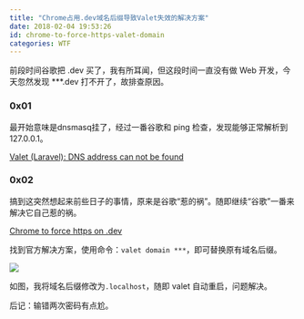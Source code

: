 ```yaml
---
title: "Chrome占用.dev域名后缀导致Valet失效的解决方案"
date: 2018-02-04 19:53:26
id: chrome-to-force-https-valet-domain
categories: WTF
---
```


前段时间谷歌把 .dev 买了，我有所耳闻，但这段时间一直没有做 Web 开发，今天忽然发现 ***.dev 打不开了，故排查原因。

### 0x01

最开始意味是dnsmasq挂了，经过一番谷歌和 ping 检查，发现能够正常解析到 127.0.0.1。

[Valet (Laravel): DNS address can not be found](https://stackoverflow.com/questions/37172691/valet-laravel-dns-address-can-not-be-found/37174256)

### 0x02

搞到这突然想起来前些日子的事情，原来是谷歌“惹的祸”。随即继续“谷歌”一番来解决它自己惹的祸。

[Chrome to force https on .dev](https://github.com/laravel/valet/issues/434#issuecomment-331304899)

找到官方解决方案，使用命令：`valet domain ***`，即可替换原有域名后缀。

![](https://i.loli.net/2018/08/15/5b73a616c2e43.png)

如图，我将域名后缀修改为`.localhost`，随即 valet 自动重启，问题解决。

后记：输错两次密码有点尬。